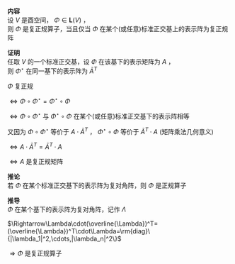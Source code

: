 **内容**  
设 $V$ 是酉空间， $\Phi\in\mathbf{L}(V)$ ，  
则 $\Phi$ 是复正规算子，当且仅当 $\Phi$ 在某个(或任意)标准正交基上的表示阵为复正规阵  
  
**证明**  
任取 $V$ 的一个标准正交基，设 $\Phi$ 在该基下的表示矩阵为 $A$ ，  
则 $\Phi^\star$ 在同一基下的表示阵为 $\bar{A}^T$  
  
$\Phi$ 复正规  
  
$\Leftrightarrow\Phi\circ\Phi^\star=\Phi^\star\circ\Phi$  
  
$\Leftrightarrow\Phi\circ\Phi^\star$ 与 $\Phi^\star\circ\Phi$ 在某个(或任意)标准正交基下的表示阵相等  
  
又因为 $\Phi\circ\Phi^\star$ 等价于 $A\cdot\bar{A}^T$ ， $\Phi^\star\circ\Phi$ 等价于 $\bar{A}^T\cdot A$ (矩阵乘法几何意义)  
  
$\Leftrightarrow A\cdot\bar{A}^T=\bar{A}^T\cdot A$  
  
$\Leftrightarrow A$ 是复正规矩阵  
  
**推论**  
若 $\Phi$ 在某个标准正交基下的表示阵为复对角阵，则 $\Phi$ 是正规算子  
  
**推导**  
$\Phi$ 在某个基下的表示阵为复对角阵，记作 $\Lambda$  
  
$\Rightarrow\Lambda\cdot(\overline{\Lambda})^T=(\overline{\Lambda})^T\cdot\Lambda=\rm{diag}\{|\lambda_1|^2,\cdots,|\lambda_n|^2\}$  
  
$\Rightarrow\Phi$ 是复正规算子  
